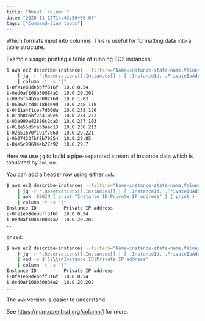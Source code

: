 ```yaml
---
title: "About `column`"
date: "2020-11-12T14:43:50+00:00"
tags: ["Command-line tools"]
---
```


Which formats input into columns. This is useful for formatting data into a
table structure.

Example usage: printing a table of running EC2 instances:

```bash
$ aws ec2 describe-instances --filters="Name=instance-state-name,Values=running" \
    | jq -r '.Reservations[].Instances[] | [ .InstanceId, .PrivateIpAddress ] | join("|")' \
    | column -t -s "|"
i-0fe1eb8debbff316f  10.0.0.54
i-0ed0af108b30084a2  10.0.20.202
i-0935f54b5a3002760  10.0.1.83
i-063621cd0118bc69d  10.0.248.118
i-0f11a4f1cea7d60da  10.0.238.126
i-01bb8c6bf2a4109e5  10.0.234.252
i-03e990e42886c2da3  10.0.237.103
i-011e55d5fab3aad13  10.0.238.213
i-02651b70f191f7068  10.0.29.221
i-0b07423fbf8b79554  10.0.29.85
i-04e5c99694eb27c92  10.0.29.7
```

Here we use `jq` to build a pipe-separated stream of instance data which is
tabulated by `column`.

You can add a header row using either `awk`:

```bash
$ aws ec2 describe-instances --filters="Name=instance-state-name,Values=running" \
    | jq -r '.Reservations[].Instances[] | [ .InstanceId, .PrivateIpAddress ] | join("|")' \
    | awk 'BEGIN { print "Instance ID|Private IP address" } { print }' |
    | column -t -s "|"
Instance ID          Private IP address
i-0fe1eb8debbff316f  10.0.0.54
i-0ed0af108b30084a2  10.0.20.202
...
```
or `sed`:

```bash
$ aws ec2 describe-instances --filters="Name=instance-state-name,Values=running" \
    | jq -r '.Reservations[].Instances[] | [ .InstanceId, .PrivateIpAddress ] | join("|")' \
    | sed -e $'1i\\\nInstance ID|Private IP address'
    | column -t -s "|"
Instance ID          Private IP address
i-0fe1eb8debbff316f  10.0.0.54
i-0ed0af108b30084a2  10.0.20.202
...
```

The `awk` version is easier to understand.

See https://man.openbsd.org/column.1 for more.



